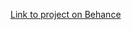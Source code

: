 [Link to project on Behance](https://www.behance.net/gallery/153933479/Pets-Take-and-Care-landing-page-design)
